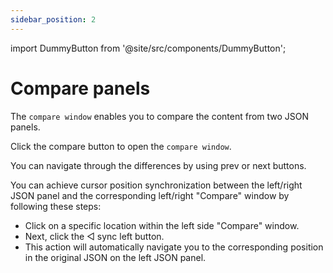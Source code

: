 ```yaml
---
sidebar_position: 2
---
```


import DummyButton from '@site/src/components/DummyButton';

# Compare panels


The `compare window` enables you to compare the content from two JSON panels.

Click the <DummyButton>compare</DummyButton> button to open the `compare window`.

You can navigate through the differences by using <DummyButton>prev</DummyButton> or <DummyButton>next</DummyButton> buttons.

You can achieve cursor position synchronization between the left/right JSON panel and the corresponding left/right "Compare" window by following these steps:

- Click on a specific location within the left side "Compare" window.
- Next, click the ◁ sync left button.
- This action will automatically navigate you to the corresponding position in the original JSON on the left JSON panel.

